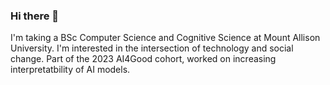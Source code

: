 ### Hi there 👋

I'm taking a BSc Computer Science and Cognitive Science at Mount Allison University. 
I'm interested in the intersection of technology and social change. 
Part of the 2023 AI4Good cohort, worked on increasing interpretatbility of AI models.


<!--
**Matya-Stavnitzky/Matya-Stavnitzky** is a ✨ _special_ ✨ repository because its `README.md` (this file) appears on your GitHub profile.

Here are some ideas to get you started:

- 🔭 I’m currently working on ...
- 🌱 I’m currently learning ...
- 👯 I’m looking to collaborate on ...
- 🤔 I’m looking for help with ...
- 💬 Ask me about ...
- 📫 How to reach me: ...
- 😄 Pronouns: ...
- ⚡ Fun fact: ...
-->
